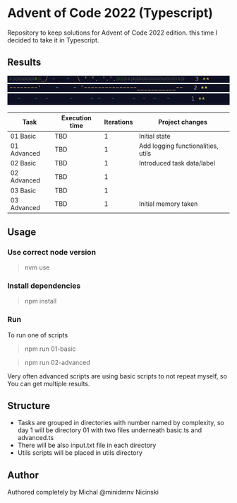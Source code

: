 # Advent of Code 2022 (Typescript)

Repository to keep solutions for Advent of Code 2022 edition. this time I decided to take it in Typescript.

## Results

![preview](https://github.com/minidmnv/aoc2022/blob/master/assets/results/03-result.png?raw=true)
![preview](https://github.com/minidmnv/aoc2022/blob/master/assets/results/02-result.png?raw=true)
![preview](https://github.com/minidmnv/aoc2022/blob/master/assets/results/01-result.jpg?raw=true)

| Task        | Execution time | Iterations | Project changes                    |
|-------------|----------------|    ---     |------------------------------------|
| 01 Basic    | TBD            |      1     | Initial state                      |
| 01 Advanced | TBD            |      1     | Add logging functionalities, utils |
| 02 Basic    | TBD            |      1     | Introduced task data/label         |
| 02 Advanced | TBD            |      1     ||
| 03 Basic    | TBD            |      1     |                                    |
| 03 Advanced | TBD            |      1     | Initial memory taken               |

## Usage

### Use correct node version
>nvm use

### Install dependencies
> npm install

### Run

To run one of scripts
> npm run 01-basic

> npm run 02-advanced

Very often advanced scripts are using basic scripts to not repeat myself, so You can get multiple results.

## Structure
- Tasks are grouped in directories with number named by complexity, so day 1 will be directory 01 with two files underneath basic.ts and advanced.ts
- There will be also input.txt file in each directory
- Utils scripts will be placed in utils directory


## Author
Authored completely by Michal @minidmnv Nicinski
